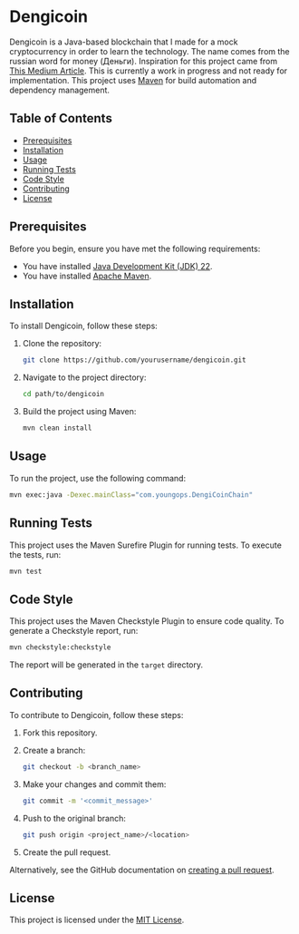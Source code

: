 # Dengicoin

Dengicoin is a Java-based blockchain that I made for a mock cryptocurrency in order to learn the technology. The name comes from the russian word for money (Деньги).
Inspiration for this project came from [This Medium Article](https://medium.com/programmers-blockchain/create-simple-blockchain-java-tutorial-from-scratch-6eeed3cb03fa). This is currently a work in progress and not ready for implementation.
 This project uses [Maven](https://maven.apache.org/) for build automation and dependency management.

## Table of Contents

- [Prerequisites](#prerequisites)
- [Installation](#installation)
- [Usage](#usage)
- [Running Tests](#running-tests)
- [Code Style](#code-style)
- [Contributing](#contributing)
- [License](#license)

## Prerequisites

Before you begin, ensure you have met the following requirements:

- You have installed [Java Development Kit (JDK) 22](https://www.oracle.com/java/technologies/javase-jdk22-downloads.html).
- You have installed [Apache Maven](https://maven.apache.org/install.html).

## Installation

To install Dengicoin, follow these steps:

1. Clone the repository:

    ```bash
    git clone https://github.com/yourusername/dengicoin.git
    ```

2. Navigate to the project directory:

    ```bash
    cd path/to/dengicoin
    ```

3. Build the project using Maven:

    ```bash
    mvn clean install
    ```

## Usage

To run the project, use the following command:

```bash
mvn exec:java -Dexec.mainClass="com.youngops.DengiCoinChain"
```

## Running Tests

This project uses the Maven Surefire Plugin for running tests. To execute the tests, run:

```bash
mvn test
```

## Code Style

This project uses the Maven Checkstyle Plugin to ensure code quality. To generate a Checkstyle report, run:

```bash
mvn checkstyle:checkstyle
```

The report will be generated in the `target` directory.

## Contributing

To contribute to Dengicoin, follow these steps:

1. Fork this repository.
2. Create a branch:

    ```bash
    git checkout -b <branch_name>
    ```

3. Make your changes and commit them:

    ```bash
    git commit -m '<commit_message>'
    ```

4. Push to the original branch:

    ```bash
    git push origin <project_name>/<location>
    ```

5. Create the pull request.

Alternatively, see the GitHub documentation on [creating a pull request](https://help.github.com/articles/creating-a-pull-request/).

## License

This project is licensed under the [MIT License](LICENSE).
